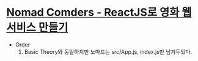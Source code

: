 # [Nomad Comders - ReactJS로 영화 웹 서비스 만들기](https://nomadcoders.co/react-fundamentals/)

-   Order
    1. Basic Theory와 동일하지만 노마드는 src/App.js, index.js만 남겨두었다.
